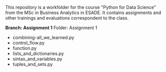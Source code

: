 This repository is a workfolder for the course "Python for Data Science" from the MSc in Business Analytics in ESADE. 
It contains assignments and other trainings and evaluations correspondent to the class.


**Branch: Assignment 1**
Folder: Assignment 1
  - combining-all_we_learned.py
  - control_flow.py
  - function.py
  - lists_and_dictionaries.py
  - sintax_and_variables.py
  - tuples_and_sets.py

